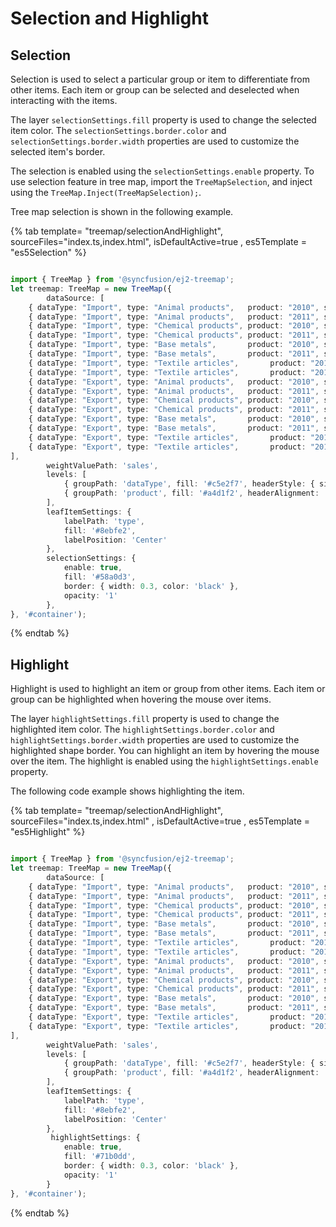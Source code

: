 # Selection and Highlight

## Selection

Selection is used to select a particular group or item to differentiate from other items. Each item or group can be selected and deselected when interacting with the items.

The layer `selectionSettings.fill` property is used to change the selected item color. The `selectionSettings.border.color` and `selectionSettings.border.width` properties are used to customize the selected item's border.

The selection is enabled using the `selectionSettings.enable` property. To use selection feature in tree map, import the `TreeMapSelection`, and inject using the `TreeMap.Inject(TreeMapSelection);`.

Tree map selection is shown in the following example.

{% tab template= "treemap/selectionAndHighlight", sourceFiles="index.ts,index.html", isDefaultActive=true , es5Template = "es5Selection" %}

```typescript

import { TreeMap } from '@syncfusion/ej2-treemap';
let treemap: TreeMap = new TreeMap({
        dataSource: [
    { dataType: "Import", type: "Animal products",   product: "2010", sales: 20839332874 },
    { dataType: "Import", type: "Animal products",   product: "2011", sales: 23098635589 },
    { dataType: "Import", type: "Chemical products", product: "2010", sales: 141637951510 },
    { dataType: "Import", type: "Chemical products", product: "2011", sales: 161550338209 },
    { dataType: "Import", type: "Base metals",       product: "2010", sales: 86079439944 },
    { dataType: "Import", type: "Base metals",       product: "2011", sales: 103821671535 },
    { dataType: "Import", type: "Textile articles",       product: "2010", sales: 97126140830 },
    { dataType: "Import", type: "Textile articles",       product: "2011", sales: 104980750811 },
    { dataType: "Export", type: "Animal products",   product: "2010", sales:  15845503378 },
    { dataType: "Export", type: "Animal products",   product: "2011", sales:  20650111620 },
    { dataType: "Export", type: "Chemical products", product: "2010", sales: 136100054087 },
    { dataType: "Export", type: "Chemical products", product: "2011", sales: 146341672411 },
    { dataType: "Export", type: "Base metals",       product: "2010", sales: 59060592813 },
    { dataType: "Export", type: "Base metals",       product: "2011", sales: 71785882641 },
    { dataType: "Export", type: "Textile articles",       product: "2010", sales: 20982380561 },
    { dataType: "Export", type: "Textile articles",       product: "2011", sales: 26016143783 }
],
        weightValuePath: 'sales',
        levels: [
            { groupPath: 'dataType', fill: '#c5e2f7', headerStyle: { size: '16px' }, headerAlignment: 'Center', groupGap: 5 },
            { groupPath: 'product', fill: '#a4d1f2', headerAlignment: 'Center' , groupGap: 2 }
        ],
        leafItemSettings: {
            labelPath: 'type',
            fill: '#8ebfe2',
            labelPosition: 'Center'
        },
        selectionSettings: {
            enable: true,
            fill: '#58a0d3',
            border: { width: 0.3, color: 'black' },
            opacity: '1'
        },
}, '#container');

```

{% endtab %}

## Highlight

Highlight is used to highlight an item or group from other items. Each item or group can be highlighted when hovering the mouse over items.

The layer `highlightSettings.fill` property is used to change the highlighted item color. The `highlightSettings.border.color` and `highlightSettings.border.width` properties are used to customize the highlighted shape border. You can highlight an item by hovering the mouse over the item. The highlight is enabled using the `highlightSettings.enable` property.

The following code example shows highlighting the item.

{% tab template= "treemap/selectionAndHighlight", sourceFiles="index.ts,index.html" , isDefaultActive=true , es5Template = "es5Highlight" %}

```typescript

import { TreeMap } from '@syncfusion/ej2-treemap';
let treemap: TreeMap = new TreeMap({
        dataSource: [
    { dataType: "Import", type: "Animal products",   product: "2010", sales: 20839332874 },
    { dataType: "Import", type: "Animal products",   product: "2011", sales: 23098635589 },
    { dataType: "Import", type: "Chemical products", product: "2010", sales: 141637951510 },
    { dataType: "Import", type: "Chemical products", product: "2011", sales: 161550338209 },
    { dataType: "Import", type: "Base metals",       product: "2010", sales: 86079439944 },
    { dataType: "Import", type: "Base metals",       product: "2011", sales: 103821671535 },
    { dataType: "Import", type: "Textile articles",       product: "2010", sales: 97126140830 },
    { dataType: "Import", type: "Textile articles",       product: "2011", sales: 104980750811 },
    { dataType: "Export", type: "Animal products",   product: "2010", sales:  15845503378 },
    { dataType: "Export", type: "Animal products",   product: "2011", sales:  20650111620 },
    { dataType: "Export", type: "Chemical products", product: "2010", sales: 136100054087 },
    { dataType: "Export", type: "Chemical products", product: "2011", sales: 146341672411 },
    { dataType: "Export", type: "Base metals",       product: "2010", sales: 59060592813 },
    { dataType: "Export", type: "Base metals",       product: "2011", sales: 71785882641 },
    { dataType: "Export", type: "Textile articles",       product: "2010", sales: 20982380561 },
    { dataType: "Export", type: "Textile articles",       product: "2011", sales: 26016143783 }
],
        weightValuePath: 'sales',
        levels: [
            { groupPath: 'dataType', fill: '#c5e2f7', headerStyle: { size: '16px' }, headerAlignment: 'Center', groupGap: 5 },
            { groupPath: 'product', fill: '#a4d1f2', headerAlignment: 'Center' , groupGap: 2 }
        ],
        leafItemSettings: {
            labelPath: 'type',
            fill: '#8ebfe2',
            labelPosition: 'Center'
        },
         highlightSettings: {
            enable: true,
            fill: '#71b0dd',
            border: { width: 0.3, color: 'black' },
            opacity: '1'
        }
}, '#container');

```

{% endtab %}